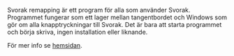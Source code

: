 Svorak remapping är ett program för alla som använder Svorak. Programmet fungerar som ett lager mellan tangentbordet och Windows som gör om alla knapptryckningar till Svorak. Det är bara att starta programmet och börja skriva, ingen installation eller liknande.

För mer info se [hemsidan](http://ubarskit.se/svorak/).